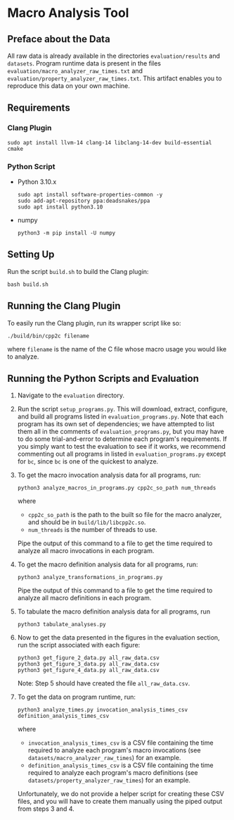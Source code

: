 # Macro Analysis Tool

## Preface about the Data
All raw data is already available in the directories `evaluation/results` and `datasets`.
Program runtime data is present in the files `evaluation/macro_analyzer_raw_times.txt` and `evaluation/property_analyzer_raw_times.txt`.
This artifact enables you to reproduce this data on your own machine.

## Requirements

### Clang Plugin
```
sudo apt install llvm-14 clang-14 libclang-14-dev build-essential cmake
```

### Python Script
- Python 3.10.x
  ```
  sudo apt install software-properties-common -y
  sudo add-apt-repository ppa:deadsnakes/ppa
  sudo apt install python3.10
  ```
- numpy
  ```
  python3 -m pip install -U numpy
  ```

## Setting Up
Run the script `build.sh` to build the Clang plugin:
```
bash build.sh
```

## Running the Clang Plugin
To easily run the Clang plugin, run its wrapper script like so:
```
./build/bin/cpp2c filename
```
where `filename` is the name of the C file whose macro usage you would like to analyze.

## Running the Python Scripts and Evaluation
1. Navigate to the `evaluation` directory.
2. Run the script `setup_programs.py`.
   This will download, extract, configure, and build all programs listed in `evaluation_programs.py`.
   Note that each program has its own set of dependencies; we have attempted to list them all in the comments of `evaluation_programs.py`, but you may have to do some trial-and-error to determine each program's requirements.
   If you simply want to test the evaluation to see if it works, we recommend commenting out all programs in listed in `evaluation_programs.py` except for `bc`, since `bc` is one of the quickest to analyze.
3. To get the macro invocation analysis data for all programs, run:
   ```
   python3 analyze_macros_in_programs.py cpp2c_so_path num_threads
   ```
   where
   - `cpp2c_so_path` is the path to the built so file for the macro analyzer, and should be in `build/lib/libcpp2c.so`.
   - `num_threads` is the number of threads to use.
   
   Pipe the output of this command to a file to get the time required to analyze all macro invocations in each program.
4. To get the macro definition analysis data for all programs, run:
   ```
   python3 analyze_transformations_in_programs.py
   ```
   
   Pipe the output of this command to a file to get the time required to analyze all macro definitions in each program.
5. To tabulate the macro definition analysis data for all programs, run
   ```
   python3 tabulate_analyses.py
   ```
6. Now to get the data presented in the figures in the evaluation section, run the script associated with each figure:
    ```
   python3 get_figure_2_data.py all_raw_data.csv
   python3 get_figure_3_data.py all_raw_data.csv
   python3 get_figure_4_data.py all_raw_data.csv
   ```

   Note: Step 5 should have created the file `all_raw_data.csv`.
7. To get the data on program runtime, run:
   ```
   python3 analyze_times.py invocation_analysis_times_csv definition_analysis_times_csv
   ```
   where
   - `invocation_analysis_times_csv` is a CSV file containing the time required to analyze each program's macro invocations (see `datasets/macro_analyzer_raw_times`) for an example.
   - `definition_analysis_times_csv` is a CSV file containing the time required to analyze each program's macro definitions (see `datasets/property_analyzer_raw_times`) for an example.
  
   Unfortunately, we do not provide a helper script for creating these CSV files, and you will have to create them manually using the piped output from steps 3 and 4.
